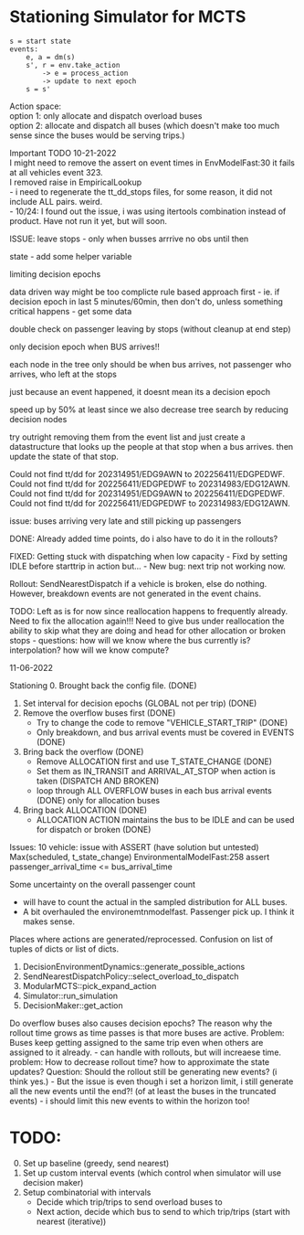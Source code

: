 # Stationing Simulator for MCTS

```
s = start state
events:
    e, a = dm(s)
    s', r = env.take_action
        -> e = process_action
        -> update to next epoch  
    s = s'  
```

Action space:  
option 1: only allocate and dispatch overload buses  
option 2: allocate and dispatch all buses (which doesn't make too much sense since the buses would be serving trips.)  


Important TODO 10-21-2022  
I might need to remove the assert on event times in EnvModelFast:30 it fails at all vehicles event 323.  
I removed raise in EmpiricalLookup  
    - i need to regenerate the tt_dd_stops files, for some reason, it did not include ALL pairs. weird.  
    - 10/24: I found out the issue, i was using itertools combination instead of product. Have not run it yet, but will soon.  


ISSUE:
leave stops - only when busses arrrive
no obs until then

state - add some helper variable

limiting decision epochs

data driven way might be too complicte
rule based approach first 
    - ie. if decision epoch in last 5 minutes/60min, then don't do, unless something critical happens
    - get some data

double check on passenger leaving by stops (without cleanup at end step)


only decision epoch when BUS arrives!!

each node in the tree only should be when bus arrives, not passenger
who arrives, who left at the stops

just because an event happened, it doesnt mean its a decision epoch

speed up by 50% at least
since we also decrease tree search by reducing decision nodes

try outright removing them from the event list and just create a datastructure that looks up the people at that stop when a bus arrives. then update the state of that stop.

Could not find tt/dd for 202314951/EDG9AWN to 202256411/EDGPEDWF.
Could not find tt/dd for 202256411/EDGPEDWF to 202314983/EDG12AWN.
Could not find tt/dd for 202314951/EDG9AWN to 202256411/EDGPEDWF.
Could not find tt/dd for 202256411/EDGPEDWF to 202314983/EDG12AWN.

issue: buses arriving very late and still picking up passengers

DONE:
Already added time points, do i also have to do it in the rollouts?

FIXED:
Getting stuck with dispatching when low capacity
    - Fixd by setting IDLE before starttrip in action but...
    - New bug: next trip not working now.

Rollout:
SendNearestDispatch if a vehicle is broken, else do nothing.
However, breakdown events are not generated in the event chains.

TODO:
Left as is for now since reallocation happens to frequently already.
Need to fix the allocation again!!!
Need to give bus under reallocation the ability to skip what they are doing and head for other allocation or broken stops
    - questions:
    how will we know where the bus currently is? interpolation?
    how will we know compute?


11-06-2022

Stationing
0. Brought back the config file. (DONE)
1. Set interval for decision epochs (GLOBAL not per trip) (DONE)
2. Remove the overflow buses first (DONE)
    * Try to change the code to remove "VEHICLE_START_TRIP" (DONE)
    * Only breakdown, and bus arrival events must be covered in EVENTS (DONE)
3. Bring back the overflow (DONE)
    * Remove ALLOCATION first and use T_STATE_CHANGE (DONE)
    * Set them as IN_TRANSIT and ARRIVAL_AT_STOP when action is taken (DISPATCH AND BROKEN)
    * loop through ALL OVERFLOW buses in each bus arrival events (DONE) only for allocation buses
4. Bring back ALLOCATION (DONE)
    * ALLOCATION ACTION maintains the bus to be IDLE and can be used for dispatch or broken (DONE)

Issues:
10 vehicle: issue with ASSERT (have solution but untested)
Max(scheduled, t_state_change)
EnvironmentalModelFast:258 assert passenger_arrival_time <= bus_arrival_time

Some uncertainty on the overall passenger count
* will have to count the actual in the sampled distribution for ALL buses.
* A bit overhauled the environemtnmodelfast. Passenger pick up. I think it makes sense.

Places where actions are generated/reprocessed. Confusion on list of tuples of dicts or list of dicts.
1. DecisionEnvironmentDynamics::generate_possible_actions
2. SendNearestDispatchPolicy::select_overload_to_dispatch
3. ModularMCTS::pick_expand_action
4. Simulator::run_simulation
5. DecisionMaker::get_action

Do overflow buses also causes decision epochs?
The reason why the rollout time grows as time passes is that more buses are active.
Problem: Buses keep getting assigned to the same trip even when others are assigned to it already.
    - can handle with rollouts, but will increaese time.
problem: How to decrease rollout time? how to approximate the state updates?
Question: Should the rollout still be generating new events? (i think yes.)
    - But the issue is even though i set a horizon limit, i still generate all the new events until the end?! (of at least the buses in the truncated events)
    - i should limit this new events to within the horizon too!


# TODO:
0. Set up baseline (greedy, send nearest)
1. Set up custom interval events (which control when simulator will use decision maker)
2. Setup combinatorial with intervals
    * Decide which trip/trips to send overload buses to
    * Next action, decide which bus to send to which trip/trips (start with nearest (iterative))